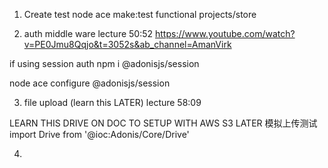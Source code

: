 
1. Create test
node ace make:test functional projects/store

2. auth middle ware
lecture 50:52
https://www.youtube.com/watch?v=PE0Jmu8Qqjo&t=3052s&ab_channel=AmanVirk

if using session auth
npm i @adonisjs/session

node ace configure @adonisjs/session

3. file upload (learn this LATER)
lecture 58:09

LEARN THIS DRIVE ON DOC TO SETUP WITH AWS S3 LATER
模拟上传测试
import Drive from '@ioc:Adonis/Core/Drive'

4.